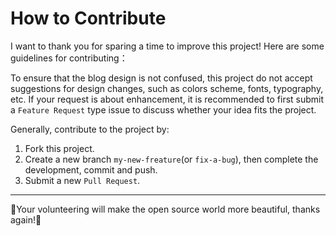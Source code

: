 # How to Contribute

I want to thank you for sparing a time to improve this project! Here are some guidelines for contributing：

To ensure that the blog design is not confused, this project do not accept suggestions for design changes, such as colors scheme, fonts, typography, etc. If your request is about enhancement, it is recommended to first submit a `Feature Request` type issue to discuss whether your idea fits the project. 

Generally, contribute to the project by:

1. Fork this project.
2. Create a new branch `my-new-freature`(or `fix-a-bug`), then complete the development, commit and push.
3. Submit a new `Pull Request`.


---

:tada:Your volunteering will make the open source world more beautiful, thanks again!:tada: